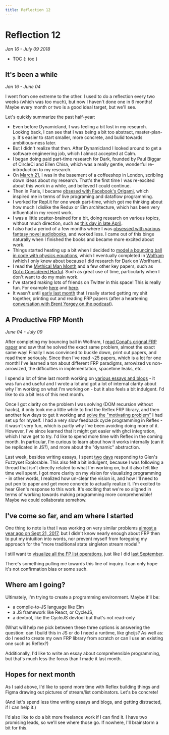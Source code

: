 ```yaml
---
title: Reflection 12
---
```


# Reflection 12

_Jan 16 - July 09 2018_

* TOC
{: toc } 


## It's been a while 

_Jan 16 - June 04_

I went from one extreme to the other. I used to do a reflection every two weeks (which was too much), but now I haven't done one in 6 months! Maybe every month or two is a good ideal target, but we'll see.

Let's quickly summarize the past half-year:

* Even before Dynamicland, I was feeling a bit lost in my research. Looking back, I can see that I was being a bit too abstract, master-plan-y. It's easier to start smaller, more concrete, and bulid towards ambitious-ness later.
* But I didn't realize that then. After Dynamicland I looked around to get a software engineering job, which I almost accepted at Calm.
* I began doing paid part-time research for Dark, founded by Paul Biggar of CircleCi and Ellen Chisa, which was a really gentle, wonderful re-introduction to my research. 
* On [March 21](http://futureofcoding.org/log#newfound-excitement), I was in the basement of a coffeeshop in London, scribling down ideas about my research. That's the first time I was re-excited about this work in a while, and believed I could continue.
* Then in Paris, I became [obsesed with Facebook's Origami](http://futureofcoding.org/log#origami-inspired-prototyping), which inspired me in terms of live programing and dataflow programming.
* I worked for Repl.it for one week part-time, which got me thinking about how much I dislike the Redux or Elm architecture, which has been very influential in my recent work.
* I was a little scatter-brained for a bit, doing research on various topics, without much direction, such as [this day in late April](http://futureofcoding.org/log#morning-frp-readings-and-next-steps).
* I also had a period of a few months where I was [obsessed with various fantasy novel audiobooks](http://futureofcoding.org/log#less-passion), and worked less. I came out of this binge naturally when I finished the books and became more excited about work.
* Things started heating up a bit when I decided to [model a bouncing ball in code with physics equations](http://futureofcoding.org/log#math-and-physics-as-code), which I eventually completed in [Wolfram](http://futureofcoding.org/log#a-bouncing-ball-graph) (which I only knew about because I did research for Dark on Worlfram).
* I read the [Mythical Man Month](http://futureofcoding.org/log#the-mythical-man-month) and a few other key papers, such as [GoTo Considered Harful](http://futureofcoding.org/log#goto-considered-harfmul). Such as great use of time, particularly when I don't want to do my main work.
* I've started making lots of friends on Twitter in this space! This is really fun. For example [here](http://futureofcoding.org/log#artist-centric-programming-tools) and [here](http://futureofcoding.org/log#tweets-with-tools_for_thought).
* It wasn't until [early last month](http://futureofcoding.org/log#mon-6-4-18-fri-6-15-18) that I really started getting my shit together, printing out and reading FRP papers (after a heartening [conversation with Brent Yorgey on the podcast](http://futureofcoding.org/episodes/23)).

## A Productive FRP Month 

_June 04 - July 09_

After completing my bouncing ball in Wolfram, I [read Conal's orignal FRP paper](http://futureofcoding.org/log#functional-reactive-animation) and saw that he solved the exact same problem, almost the exact same way! Finally I was convinced to buckle down, print out papers, and read them seriously. Since then I've read ~25 papers, which is a lot for one month! I've learned a ton about different FRP paradigms, arrowized vs non-arrowized, the difficulties in implementation, spacetime leaks, etc.

I spend a lot of time last month working on [various essays and blogs](http://futureofcoding.org/log#casual-comprehensible-visual-essay) - it was fun and useful and I wrote a lot and got a lot of internal clarity about why I'm working on what I'm working on - but it also feels a bit indulgent. I'd like to do a bit less of this next month.

Once I got clarity on the problem I was solving (DOM recursion without hacks), it only took me a little while to find the Reflex FRP library, and then another few days to get it working and [solve the "motivating problem"](http://futureofcoding.org/log#dom-recursion-problem-solved-by-reflex) I had set up for myself. I had a very slow feedback cycle programming in Reflex - it wasn't very fun, which is partly why I've been avoiding doing more of it. However, I've since learned that it might get easier with ghci integration, which I have get to try. I'd like to spend more time with Reflex in the coming month. In particular, I'm curious to learn about how it works internally (can it be replicated in JS?), and more about the "dynamic" abstraction. 

Last week, besides writing essays, I spent [two](http://futureofcoding.org/log#a-human-readable-interactive-representation-of-a-code-library) [days](http://futureofcoding.org/log#yesterday%E2%80%99s-slice-and-dice-data-ninja-playground) responding to Glen's Fuzzyset Explorable. This also felt a bit indulgent, because I was following a thread that isn't directly related to what I'm working on, but it also felt like time well spent. I got more clarity on my vision for visualizing programming - in other words, I realized how un-clear the vision is, and how I'll need to put pen to paper and get more concrete to actually realize it. I'm excited to hear Glen's response to this work. It's exciting that we're so aligned in terms of working towards making programming more comprehensible! Maybe we could collaborate somehow.

## I've come so far, and am where I started

One thing to note is that I was working on very similar problems [almost a year ago on Sept 21, 2017](http://futureofcoding.org/log#update-journal-md-4), but I didn't know nearly enough about FRP then to put my intuition into words, nor prevent myself from foregoing my approach for the "more traditional state singleton stream model."

I still want to [visualize all the FP list operations](http://futureofcoding.org/log#lets-visualize-all-the-fp-list-operators), just like I did [last September](http://futureofcoding.org/log#update-journal-md-8).

There's something pulling me towards this line of inquiry. I can only hope it's not confirmation bias or some such.

## Where am I going?

Ultimately, I'm trying to create a programming environment. Maybe it'll be:

* a compile-to-JS language like Elm
* a JS framework like React, or CycleJS,
* a devtool, like the CycleJS devtool but that's not read-only

(What will help me pick between these three options is answering the question: can I build this in JS or do I need a runtime, like ghcijs? As well as: do I need to create my own FRP library from scratch or can I use an existing one such as Reflex?)

Additionally, I'd like to write an essay about comprehensible programming, but that's much less the focus than I made it last month.

## Hopes for next month

As I said above, I'd like to spend more time with Reflex building things and Figma drawing out pictures of stream/list combinators. Let's be concrete!

(And let's spend less time writing essays and blogs, and getting distracted, if I can help it.)

I'd also like to do a bit more freelance work if I can find it. I have two promising leads, so we'll see where those go. If nowhere, I'll brainstorm a bit for this.



